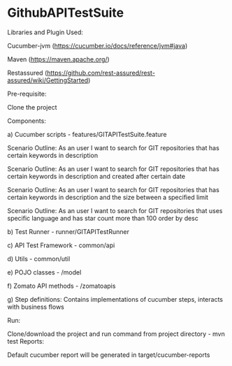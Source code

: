 # GithubAPITestSuite

Libraries and Plugin Used:

Cucumber-jvm (https://cucumber.io/docs/reference/jvm#java)

Maven (https://maven.apache.org/)

Restassured (https://github.com/rest-assured/rest-assured/wiki/GettingStarted)

Pre-requisite:

Clone the project

Components:

a) Cucumber scripts - features/GITAPITestSuite.feature

  Scenario Outline: As an user I want to search for GIT repositories that has certain keywords in description
		
  Scenario Outline: As an user I want to search for GIT repositories that has certain keywords in description and created after certain date
		
  Scenario Outline: As an user I want to search for GIT repositories that has certain keywords in description and the size between a specified limit
  
  Scenario Outline: As an user I want to search for GIT repositories that uses specific language and has star count more than 100 order by desc
	

b) Test Runner - runner/GITAPITestRunner

c) API Test Framework - common/api

d) Utils - common/util

e) POJO classes - /model

f) Zomato API methods - /zomatoapis

g) Step definitions: Contains implementations of cucumber steps, interacts with business flows

Run:

Clone/download the project and run command from project directory - mvn test
Reports:

Default cucumber report will be generated in target/cucumber-reports
